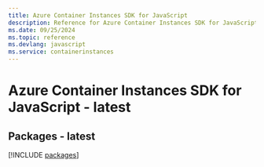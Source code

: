 ```yaml
---
title: Azure Container Instances SDK for JavaScript
description: Reference for Azure Container Instances SDK for JavaScript
ms.date: 09/25/2024
ms.topic: reference
ms.devlang: javascript
ms.service: containerinstances
---
```

# Azure Container Instances SDK for JavaScript - latest
## Packages - latest
[!INCLUDE [packages](container-instances-index.md)]